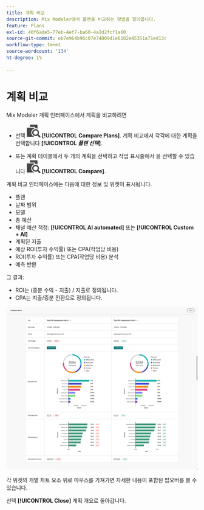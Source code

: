 ```yaml
---
title: 계획 비교
description: Mix Modeler에서 플랜을 비교하는 방법을 알아봅니다.
feature: Plans
exl-id: 40f6ade5-77eb-4ef7-ba60-4a2d2fcf1a60
source-git-commit: eb7e964b96c87e74809d1e6182e45351a71ed13c
workflow-type: tm+mt
source-wordcount: '134'
ht-degree: 1%

---
```


# 계획 비교

Mix Modeler 계획 인터페이스에서 계획을 비교하려면

* 선택 ![비교](../assets/icons/Compare.svg) **[!UICONTROL Compare Plans]**. 계획 비교에서 각각에 대한 계획을 선택합니다 **[!UICONTROL _플랜 선택_]**.

* 또는 계획 테이블에서 두 개의 계획을 선택하고 작업 표시줄에서 을 선택할 수 있습니다 ![비교](../assets/icons/Compare.svg) **[!UICONTROL Compare]**.

계획 비교 인터페이스에는 다음에 대한 정보 및 위젯이 표시됩니다.

* 플랜
* 날짜 범위
* 모델
* 총 예산
* 채널 예산 책정: **[!UICONTROL AI automated]** 또는 **[!UICONTROL Custom + AI]**
* 계획된 지출
* 예상 ROI(투자 수익률) 또는 CPA(작업당 비용)
* ROI(투자 수익률) 또는 CPA(작업당 비용) 분석
* 예측 반환

그 결과:

* ROI는 (증분 수익 - 지출) / 지출로 정의됩니다.
* CPA는 지출/증분 전환으로 정의됩니다.


![계획 비교](../assets/compare-plans.png)

각 위젯의 개별 차트 요소 위로 마우스를 가져가면 자세한 내용이 포함된 팝오버를 볼 수 있습니다.

선택 **[!UICONTROL Close]** 계획 개요로 돌아갑니다.
